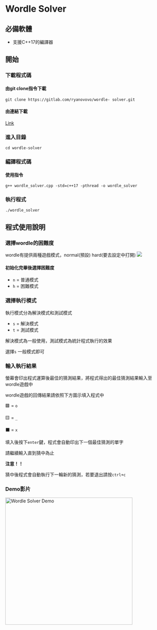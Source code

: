 # Wordle Solver

## 必備軟體
* 支援C++17的編譯器

## 開始

### 下載程式碼

#### 由git clone指令下載
`git clone https://gitlab.com/ryanovovo/wordle-
solver.git`

#### 由連結下載
[Link](https://gitlab.com/ryanovovo/wordle-solver/-/archive/master/wordle-solver-master.zip)

### 進入目錄
`cd wordle-solver`


### 編譯程式碼
#### 使用指令
```
g++ wordle_solver.cpp -std=c++17 -pthread -o wordle_solver
```

### 執行程式
`./wordle_solver`


## 程式使用說明

### 選擇wordle的困難度
wordle有提供兩種遊戲模式，normal(預設) hard(要去設定中打開)
![](https://i.imgur.com/PljMVCf.png)

#### 初始化完畢後選擇困難度

* `n` = 普通模式
* `h` = 困難模式


### 選擇執行模式
執行模式分為解決模式和測試模式
* `s` = 解決模式
* `t` = 測試模式

解決模式為一般使用，測試模式為統計程式執行的效果

選擇`s` 一般模式即可

### 輸入執行結果
螢幕會印出程式運算後最佳的猜測結果，將程式得出的最佳猜測結果輸入至wordle遊戲中

wordle遊戲的回傳結果請依照下方圖示填入程式中

🟩 = `o`

🟨 = `_`

⬛ = `x`

填入後按下`enter`鍵，程式會自動印出下一個最佳猜測的單字

請繼續輸入直到猜中為止

**注意！！** 

猜中後程式會自動執行下一輪新的猜測，若要退出請按`ctrl+c`


### Demo影片

[<img alt="Wordle Solver Demo" width="400px" src="https://i.imgur.com/VeRcmb7.png" />](https://www.youtube.com/watch?v=6ePgQ4rbVAo)

